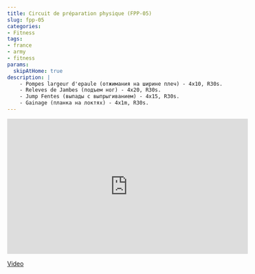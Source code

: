```yaml
---
title: Circuit de préparation physique (FPP-05)
slug: fpp-05
categories:
- Fitness
tags:
- france
- army
- fitness
params:
  skipAtHome: true
description: |
    - Pompes largeur d'epaule (отжимания на ширине плеч) - 4x10, R30s.
    - Releves de Jambes (подъем ног) - 4x20, R30s.
    - Jump Fentes (выпады с выпрыгиванием) - 4x15, R30s.
    - Gainage (планка на локтях) - 4x1m, R30s.
---
```

<iframe width="560" height="315" src="https://www.youtube.com/embed/MGqpSgFGxXw?si=CBZ32ldQGiuWp4J8" title="YouTube video player" frameborder="0" allow="accelerometer; autoplay; clipboard-write; encrypted-media; gyroscope; picture-in-picture; web-share" allowfullscreen></iframe>

[Video](https://youtu.be/MGqpSgFGxXw?si=CBZ32ldQGiuWp4J8)
